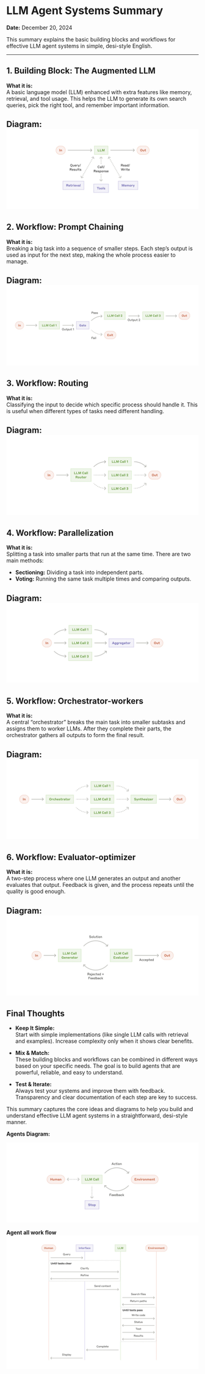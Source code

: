 # LLM Agent Systems Summary

**Date:** December 20, 2024

This summary explains the basic building blocks and workflows for effective LLM agent systems in simple, desi-style English.

---

## 1. Building Block: The Augmented LLM

**What it is:**  
A basic language model (LLM) enhanced with extra features like memory, retrieval, and tool usage. This helps the LLM to generate its own search queries, pick the right tool, and remember important information.

**Diagram:**
![The Augmented LLM](image.png)
---

## 2. Workflow: Prompt Chaining

**What it is:**  
Breaking a big task into a sequence of smaller steps. Each step’s output is used as input for the next step, making the whole process easier to manage.

**Diagram:**
![Prompt Chaining](image-1.png)
---

## 3. Workflow: Routing

**What it is:**  
Classifying the input to decide which specific process should handle it. This is useful when different types of tasks need different handling.

**Diagram:**
![Routing](image-2.png)
---

## 4. Workflow: Parallelization

**What it is:**  
Splitting a task into smaller parts that run at the same time. There are two main methods:
- **Sectioning:** Dividing a task into independent parts.
- **Voting:** Running the same task multiple times and comparing outputs.

**Diagram:**
![Parallelization](image-3.png)
---

## 5. Workflow: Orchestrator-workers

**What it is:**  
A central “orchestrator” breaks the main task into smaller subtasks and assigns them to worker LLMs. After they complete their parts, the orchestrator gathers all outputs to form the final result.

**Diagram:**
![Orchestrator-workers](image-4.png)
---

## 6. Workflow: Evaluator-optimizer

**What it is:**  
A two-step process where one LLM generates an output and another evaluates that output. Feedback is given, and the process repeats until the quality is good enough.

**Diagram:**
![Evaluator-optimizer](image-5.png)
---

## Final Thoughts

- **Keep It Simple:**  
  Start with simple implementations (like single LLM calls with retrieval and examples). Increase complexity only when it shows clear benefits.

- **Mix & Match:**  
  These building blocks and workflows can be combined in different ways based on your specific needs. The goal is to build agents that are powerful, reliable, and easy to understand.

- **Test & Iterate:**  
  Always test your systems and improve them with feedback. Transparency and clear documentation of each step are key to success.

This summary captures the core ideas and diagrams to help you build and understand effective LLM agent systems in a straightforward, desi-style manner.






**Agents Diagram:**

![Agents](image-6.png)


**Agent all work flow**
![al flow](image-7.png)